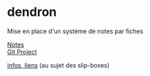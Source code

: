 # dendron
Mise en place d'un système de notes par fiches   

[Notes](https://bonnebulle.github.io/dendron/)   
[Git Project](https://github.com/bonnebulle/dendron)

[infos, liens](https://liens.vincent-bonnefille.fr/?AGBhmA) (au sujet des slip-boxes)
